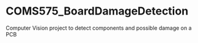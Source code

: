 # COMS575_BoardDamageDetection
Computer Vision project to detect components and possible damage on a PCB
